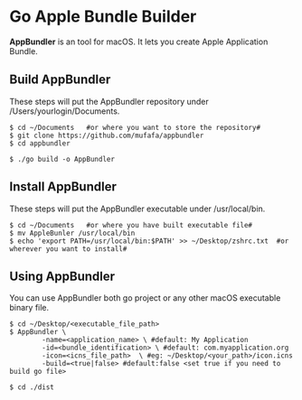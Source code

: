 # Go Apple Bundle Builder

**AppBundler** is an tool for macOS. It lets you create Apple Application Bundle.

## Build AppBundler

These steps will put the AppBundler repository under /Users/yourlogin/Documents.
```
$ cd ~/Documents   #or where you want to store the repository#
$ git clone https://github.com/mufafa/appbundler
$ cd appbundler

$ ./go build -o AppBundler
```

## Install AppBundler
These steps will put the AppBundler executable under /usr/local/bin. 
```
$ cd ~/Documents   #or where you have built executable file#
$ mv AppleBunler /usr/local/bin
$ echo 'export PATH=/usr/local/bin:$PATH' >> ~/Desktop/zshrc.txt  #or wherever you want to install#
```
## Using AppBundler
You can use AppBundler both go project or any other macOS executable binary file.

```
$ cd ~/Desktop/<executable_file_path>
$ AppBundler \
        -name=<application_name> \ #default: My Application
        -id=<bundle_identification> \ #default: com.myapplication.org
        -icon=<icns_file_path>  \ #eg: ~/Desktop/<your_path>/icon.icns
        -build=<true|false> #default:false <set true if you need to build go file>
            
$ cd ./dist 
```